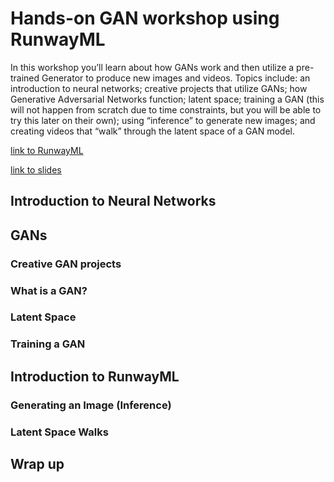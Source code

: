 # Hands-on GAN workshop using RunwayML

In this workshop you’ll learn about how GANs work and then utilize a pre-trained Generator to produce new images and videos. Topics include: an introduction to neural networks; creative projects that utilize GANs; how Generative Adversarial Networks function; latent space; training a GAN (this will not happen from scratch due to time constraints, but you will be able to try this later on their own); using “inference” to generate new images; and creating videos that “walk” through the latent space of a GAN model.

[link to RunwayML](https://runwayml.com)

[link to slides](https://docs.google.com/presentation/d/16OujiLFCq77Ktruy3GuKOErdReYmYZJYW7hRYYjinHs/edit?usp=sharing)

## Introduction to Neural Networks

## GANs

### Creative GAN projects

### What is a GAN?

### Latent Space

### Training a GAN

## Introduction to RunwayML

### Generating an Image (Inference)

### Latent Space Walks

## Wrap up
